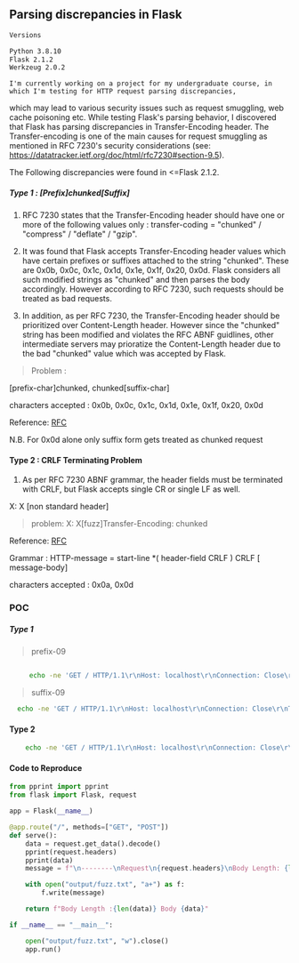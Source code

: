 ## Parsing discrepancies in Flask

```bash
Versions

Python 3.8.10
Flask 2.1.2
Werkzeug 2.0.2

```
    I'm currently working on a project for my undergraduate course, in which I'm testing for HTTP request parsing discrepancies,
which may lead to various security issues such as request smuggling, web cache poisoning etc. While testing Flask's parsing 
behavior, I discovered that Flask has parsing discrepancies in Transfer-Encoding header. The Transfer-encoding is one of the main
causes for request smuggling as mentioned in RFC 7230's security considerations (see: https://datatracker.ietf.org/doc/html/rfc7230#section-9.5).

The Following discrepancies were found in  <=Flask 2.1.2.


##### Type 1 : [Prefix]chunked[Suffix]
    
1. RFC 7230 states that the Transfer-Encoding header should have one or more of the following values only : transfer-coding = "chunked" / "compress" / "deflate" / "gzip".

2. It was found that Flask accepts Transfer-Encoding header values which have certain prefixes or suffixes attached to the string "chunked". These are 0x0b, 0x0c, 0x1c, 0x1d, 0x1e, 0x1f, 0x20, 0x0d. Flask considers all such modified strings as "chunked" and then parses the body accordingly. However according to RFC 7230, such requests should be treated as bad requests.

3. In addition, as per RFC 7230, the Transfer-Encoding header should be prioritized over Content-Length header. However since the "chunked" string has been modified and violates the RFC ABNF guidlines, other intermediate servers may prioratize the Content-Length header due to the bad "chunked" value which was accepted by Flask.  

> Problem : 

[prefix-char]chunked, chunked[suffix-char]

characters accepted : 0x0b, 0x0c, 0x1c, 0x1d, 0x1e, 0x1f, 0x20, 0x0d

Reference: [RFC](https://datatracker.ietf.org/doc/html/rfc7230#section-4)

N.B. For 0x0d alone only suffix form gets treated as chunked request

#### Type 2 : CRLF Terminating Problem

1. As per RFC 7230 ABNF grammar, the header fields must be terminated with CRLF, but Flask accepts single CR or single LF as well.

X: X [non standard header]

> problem: 
X: X[fuzz]Transfer-Encoding: chunked

Reference: [RFC](https://datatracker.ietf.org/doc/html/rfc7230#appendix-B)

Grammar : HTTP-message = start-line *( header-field CRLF ) CRLF [ message-body]

characters accepted : 0x0a, 0x0d

### POC

##### Type 1

> prefix-09

```bash

     echo -ne 'GET / HTTP/1.1\r\nHost: localhost\r\nConnection: Close\r\nTransfer-Encoding: \x0bchunked\r\nContent-Length: 13\r\n\r\n2\r\nyy\r\n0\r\n\r\nX' | nc localhost 5000

```

> suffix-09

```bash
  echo -ne 'GET / HTTP/1.1\r\nHost: localhost\r\nConnection: Close\r\nTransfer-Encoding: chunked\x0b\r\nContent-Length: 13\r\n\r\n2\r\nyy\r\n0\r\n\r\nX' | nc localhost 5000
```

#### Type 2

```bash
    echo -ne 'GET / HTTP/1.1\r\nHost: localhost\r\nConnection: Close\r\nX: X\x0dTransfer-Encoding: chunked\r\nContent-Length: 13\r\n\r\n2\r\nyy\r\n0\r\n\r\nX' | nc localhost 5000
```

#### Code to Reproduce

```python
from pprint import pprint
from flask import Flask, request

app = Flask(__name__)

@app.route("/", methods=["GET", "POST"])
def serve():
    data = request.get_data().decode()
    pprint(request.headers)
    pprint(data)
    message = f"\n--------\nRequest\n{request.headers}\nBody Length: {len(data)}\nBody: {data}\n"

    with open("output/fuzz.txt", "a+") as f:
        f.write(message)

    return f"Body Length :{len(data)} Body {data}"

if __name__ == "__main__":

    open("output/fuzz.txt", "w").close()
    app.run()
```
